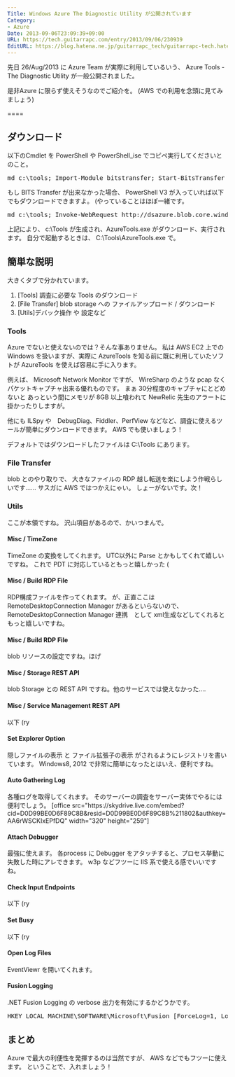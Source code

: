 ```yaml
---
Title: Windows Azure The Diagnostic Utility が公開されています
Category:
- Azure
Date: 2013-09-06T23:09:39+09:00
URL: https://tech.guitarrapc.com/entry/2013/09/06/230939
EditURL: https://blog.hatena.ne.jp/guitarrapc_tech/guitarrapc-tech.hatenablog.com/atom/entry/11696248318757675965
---
```


先日 26/Aug/2013 に Azure Team が実際に利用しているいう、 Azure Tools - The Diagnostic Utility が一般公開されました。

是非Azure に限らず使えそうなのでご紹介を。 (AWS での利用を念頭に見てみましょう)

====


<h2>ダウンロード</h2>
以下のCmdlet を PowerShell や PowerShell_ise でコピペ実行してくださいとのこと。
<pre class="brush: powershell">
md c:\tools; Import-Module bitstransfer; Start-BitsTransfer http://dsazure.blob.core.windows.net/azuretools/AzureTools.exe c:\tools\AzureTools.exe; c:\tools\AzureTools.exe
</pre>

もし BITS Transfer が出来なかった場合、 PowerShell V3 が入っていれば以下でもダウンロードできますよ。 (やっていることはほぼ一緒です。
<pre class="brush: powershell">
md c:\tools; Invoke-WebRequest http://dsazure.blob.core.windows.net/azuretools/AzureTools.exe -OutFile c:\tools\AzureTools.exe; c:\tools\AzureTools.exe
</pre>

上記により、 c:\Tools が生成され、AzureTools.exe がダウンロード、実行されます。
自分で起動するときは、 C:\Tools\AzureTools.exe で。

<h2>簡単な説明</h2>

大きくタブで分かれています。
<ol>
	<li>[Tools] 調査に必要な Tools のダウンロード</li>
	<li>[File Transfer] blob storage への ファイルアップロード / ダウンロード</li>
	<li>[Utils]デバック操作 や 設定など</li>
</ol>


<h3>Tools</h3>
Azure でないと使えないのでは？そんな事ありません。
私は AWS EC2 上での Windows を扱いますが、実際に AzureTools を知る前に既に利用していたソフトが AzureTools を使えば容易に手に入ります。

例えば、 Microsoft Network Monitor ですが、 WireSharp のような pcap なくパケットキャプチャ出来る優れものです。
まぁ 30分程度のキャプチャにとどめないと あっという間にメモリが 8GB 以上喰われて NewRelic 先生のアラートに掛かったりしますが。

他にも ILSpy や　DebugDiag、Fiddler、PerfView などなど、調査に使えるツールが簡単にダウンロードできます。
AWS でも使いましょう！

デフォルトではダウンロードしたファイルは C:\Tools にあります。

<h3>File Transfer</h3>
blob とのやり取りで、 大きなファイルの RDP 越し転送を楽にしよう作戦らしいです...... サスガに AWS ではつかえにゃい。
しょーがないです。次！

<h3>Utils</h3>
ここが本領ですね。
沢山項目があるので、かいつまんで。

<h4>Misc / TimeZone</h4>
TimeZone の変換をしてくれます。 UTC以外に Parse とかもしてくれて嬉しいですね。
これで PDT に対応しているともっと嬉しかった (

<h4>Misc / Build RDP File</h4>
RDP構成ファイルを作ってくれます。
が、正直ここは　RemoteDesktopConnection Manager があるといらないので、 RemoteDesktopConnection Manager 連携　として xml生成などしてくれるともっと嬉しいですね。

<h4>Misc / Build RDP File</h4>
blob リソースの設定ですね。ほげ

<h4>Misc / Storage REST API</h4>
blob Storage との REST API ですね。他のサービスでは使えなかった....

<h4>Misc / Service Management REST API</h4>
以下 (ry


<h4>Set Explorer Option</h4>
隠しファイルの表示 と ファイル拡張子の表示 がされるようにレジストリを書いています。
Windows8, 2012 で非常に簡単になったとはいえ、便利ですね。

<h4>Auto Gathering Log</h4>
各種ログを取得してくれます。
そのサーバーの調査をサーバー実体でやるには便利でしょう。
[office src="https://skydrive.live.com/embed?cid=D0D99BE0D6F89C8B&#038;resid=D0D99BE0D6F89C8B%211802&#038;authkey=AA6rWSCKIxEPfDQ" width="320" height="259"]


<h4>Attach Debugger</h4>
最強に使えます。
各process に Debugger をアタッチすると、プロセス挙動に失敗した時にアレできます。
w3p などフツーに IIS 系で使える感でいいですね。

<h4>Check Input Endpoints</h4>
以下 (ry

<h4>Set Busy</h4>
以下 (ry

<h4>Open Log Files</h4>
EventViewr を開いてくれます。


<h4>Fusion Logging</h4>
.NET Fusion Logging の verbose 出力を有効にするかどうかです。
<pre class="brush: powershell">
HKEY_LOCAL_MACHINE\SOFTWARE\Microsoft\Fusion [ForceLog=1, LogFailures=1, LogResourceBinds=1, LogPath=&lt;AzureTools startup path&gt;].
</pre>

<h2>まとめ</h2>
Azure で最大の利便性を発揮するのは当然ですが、 AWS などでもフツーに使えます。
ということで、入れましょう！
